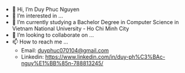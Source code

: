 - 👋 Hi, I’m Duy Phuc Nguyen
- 👀 I’m interested in ...
- 🌱 I’m currently studying a Bachelor Degree in Computer Science in Vietnam National University - Ho Chi Minh City
- 💞️ I’m looking to collaborate on ...
- 📫 How to reach me ...
  + Email: duyphuc070104@gmail.com
  + Linkedin: https://www.linkedin.com/in/duy-ph%C3%BAc-nguy%E1%BB%85n-788813245/

<!---
duyphuc0701/duyphuc0701 is a ✨ special ✨ repository because its `README.md` (this file) appears on your GitHub profile.
You can click the Preview link to take a look at your changes.
--->
